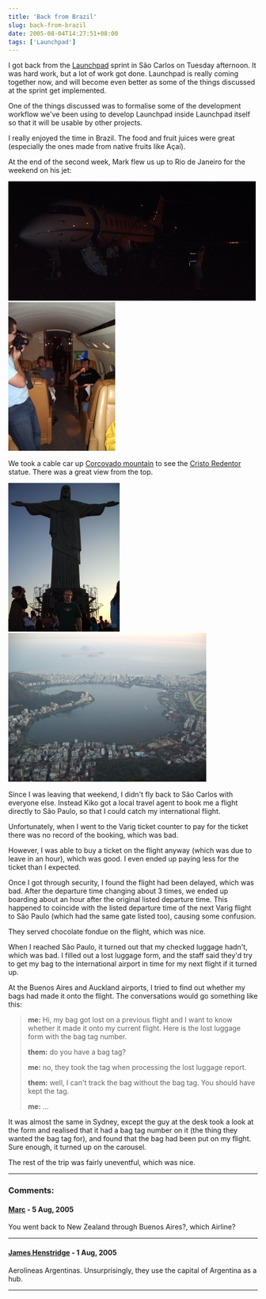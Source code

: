 ```yaml
---
title: 'Back from Brazil'
slug: back-from-brazil
date: 2005-08-04T14:27:51+08:00
tags: ['Launchpad']
---
```


I got back from the [Launchpad](http://launchpad.net/) sprint in São
Carlos on Tuesday afternoon. It was hard work, but a lot of work got
done. Launchpad is really coming together now, and will become even
better as some of the things discussed at the sprint get implemented.

One of the things discussed was to formalise some of the development
workflow we\'ve been using to develop Launchpad inside Launchpad itself
so that it will be usable by other projects.

I really enjoyed the time in Brazil. The food and fruit juices were
great (especially the ones made from native fruits like Açaí).

At the end of the second week, Mark flew us up to Rio de Janeiro for the
weekend on his jet:

![Canonical One](canonical-one.jpg)
![Inside Canonical One](canonical-one-inside.jpg)

We took a cable car up [Corcovado
mountain](http://maps.google.com/maps?q=rio+de+janeiro&ll=-22.952189,-43.211964&spn=0.003435,0.004811&t=k&hl=en)
to see the [Cristo
Redentor](http://en.wikipedia.org/wiki/Cristo_Redentor) statue. There
was a great view from the top.

![Cristo Redentor](jesus.jpg)
![Rio de Janeiro from Corcovado](rio.jpg)

Since I was leaving that weekend, I didn\'t fly back to São Carlos with
everyone else. Instead Kiko got a local travel agent to book me a flight
directly to São Paulo, so that I could catch my international flight.

Unfortunately, when I went to the Varig ticket counter to pay for the
ticket there was no record of the booking, which was bad.

However, I was able to buy a ticket on the flight anyway (which was due
to leave in an hour), which was good. I even ended up paying less for
the ticket than I expected.

Once I got through security, I found the flight had been delayed, which
was bad. After the departure time changing about 3 times, we ended up
boarding about an hour after the original listed departure time. This
happened to coincide with the listed departure time of the next Varig
flight to São Paulo (which had the same gate listed too), causing some
confusion.

They served chocolate fondue on the flight, which was nice.

When I reached São Paulo, it turned out that my checked luggage hadn\'t,
which was bad. I filled out a lost luggage form, and the staff said
they\'d try to get my bag to the international airport in time for my
next flight if it turned up.

At the Buenos Aires and Auckland airports, I tried to find out whether
my bags had made it onto the flight. The conversations would go
something like this:

> **me:** Hi, my bag got lost on a previous flight and I want to know
> whether it made it onto my current flight. Here is the lost luggage
> form with the bag tag number.
>
> **them:** do you have a bag tag?
>
> **me:** no, they took the tag when processing the lost luggage report.
>
> **them:** well, I can\'t track the bag without the bag tag. You should
> have kept the tag.
>
> **me:** \...

It was almost the same in Sydney, except the guy at the desk took a look
at the form and realised that it had a bag tag number on it (the thing
they wanted the bag tag for), and found that the bag had been put on my
flight. Sure enough, it turned up on the carousel.

The rest of the trip was fairly uneventful, which was nice.

---
### Comments:
#### [Marc](http://www.jardinpresente.com.ar) - <time datetime="2005-08-05 17:49:16">5 Aug, 2005</time>

You went back to New Zealand through Buenos Aires?, which Airline?

---
#### [James Henstridge](http://blogs.gnome.org/jamesh) - <time datetime="2005-08-08 19:04:00">1 Aug, 2005</time>

Aerolineas Argentinas. Unsurprisingly, they use the capital of Argentina
as a hub.

---
